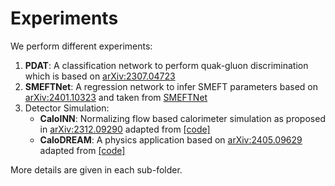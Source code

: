# Experiments

We perform different experiments:

1. **PDAT**: A classification network to perform quak-gluon discrimination which is based on [arXiv:2307.04723](https://arxiv.org/abs/2307.04723)
2. **SMEFTNet**: A regression network to infer SMEFT parameters based on [arXiv:2401.10323](https://arxiv.org/abs/2401.10323) and taken from [SMEFTNet](https://github.com/HephyAnalysisSW/SMEFTNet/tree/master/)
3. Detector Simulation:
    - **CaloINN**: Normalizing flow based calorimeter simulation as proposed in [arXiv:2312.09290](https://arxiv.org/abs/2312.09290) adapted from [[code]](https://github.com/heidelberg-hepml/CaloINN)
    - **CaloDREAM**: A physics application based on [arXiv:2405.09629](https://arxiv.org/abs/2405.09629) adapted from [[code]](https://github.com/heidelberg-hepml/calo_dreamer)

More details are given in each sub-folder.
